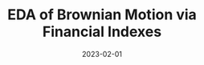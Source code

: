 ---
title: "EDA of Brownian Motion via Financial Indexes"
excerpt: "Testing assumptions for Geometric Brownian Motion on Financial Indexes using statistical tests"
collection: portfolio
category: academic_projects
date: 2023-02-01
website: https://github.com/jyoutir/eda-brownian-motion
---